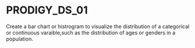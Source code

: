 # PRODIGY_DS_01

Create a bar chart or histrogram to visualize the distribution of a categorical or continuous varaible,such as the distribution of ages or genders in a population.
